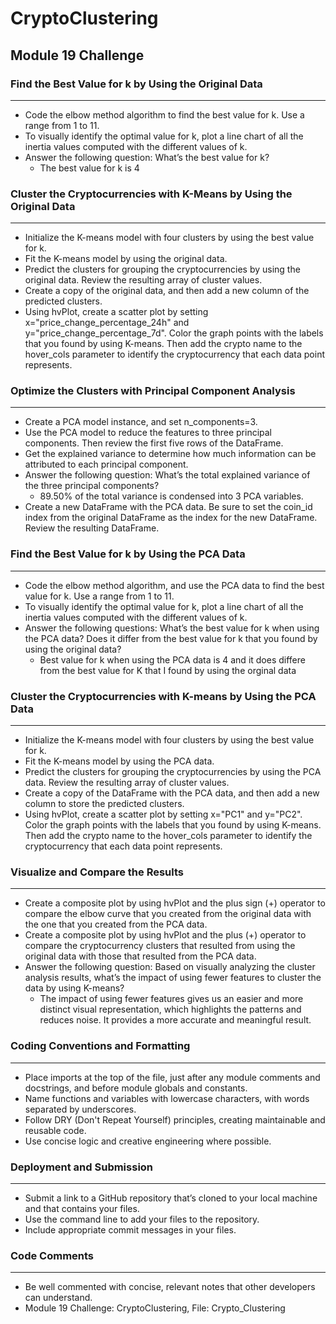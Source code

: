 # CryptoClustering

## Module 19 Challenge

### Find the Best Value for k by Using the Original Data
---
* Code the elbow method algorithm to find the best value for k. Use a range from 1 to 11.
* To visually identify the optimal value for k, plot a line chart of all the inertia values computed with the different values of k.
* Answer the following question: What’s the best value for k? 
    * The best value for k is 4

### Cluster the Cryptocurrencies with K-Means by Using the Original Data
---
* Initialize the K-means model with four clusters by using the best value for k.
* Fit the K-means model by using the original data.
* Predict the clusters for grouping the cryptocurrencies by using the original data. Review the resulting array of cluster values.
* Create a copy of the original data, and then add a new column of the predicted clusters.
* Using hvPlot, create a scatter plot by setting x="price_change_percentage_24h" and y="price_change_percentage_7d". Color the graph points with the labels that you found by using K-means. Then add the crypto name to the hover_cols parameter to identify the cryptocurrency that each data point represents.

### Optimize the Clusters with Principal Component Analysis
---
* Create a PCA model instance, and set n_components=3.
* Use the PCA model to reduce the features to three principal components. Then review the first five rows of the DataFrame.
* Get the explained variance to determine how much information can be attributed to each principal component.
* Answer the following question: What’s the total explained variance of the three principal components?
    * 89.50% of the total variance is condensed into 3 PCA variables.
* Create a new DataFrame with the PCA data. Be sure to set the coin_id index from the original DataFrame as the index for the new DataFrame. Review the resulting DataFrame.

### Find the Best Value for k by Using the PCA Data
---
* Code the elbow method algorithm, and use the PCA data to find the best value for k. Use a range from 1 to 11.
* To visually identify the optimal value for k, plot a line chart of all the inertia values computed with the different values of k.
* Answer the following questions: What’s the best value for k when using the PCA data? Does it differ from the best value for k that you found by using the original data?
    * Best value for k when using the PCA data is 4 and it does differe from the best value for K that I found by using the orginal data

### Cluster the Cryptocurrencies with K-means by Using the PCA Data
---
* Initialize the K-means model with four clusters by using the best value for k.
* Fit the K-means model by using the PCA data.
* Predict the clusters for grouping the cryptocurrencies by using the PCA data. Review the resulting array of cluster values.
* Create a copy of the DataFrame with the PCA data, and then add a new column to store the predicted clusters.
* Using hvPlot, create a scatter plot by setting x="PC1" and y="PC2". Color the graph points with the labels that you found by using K-means. Then add the crypto name to the hover_cols parameter to identify the cryptocurrency that each data point represents.

### Visualize and Compare the Results
---
* Create a composite plot by using hvPlot and the plus sign (+) operator to compare the elbow curve that you created from the original data with the one that you created from the PCA data.
* Create a composite plot by using hvPlot and the plus (+) operator to compare the cryptocurrency clusters that resulted from using the original data with those that resulted from the PCA data.
* Answer the following question: Based on visually analyzing the cluster analysis results, what’s the impact of using fewer features to cluster the data by using K-means?
    * The impact of using fewer features gives us an easier and more distinct visual representation, which highlights the patterns and reduces noise.  It provides a more accurate and meaningful result.

### Coding Conventions and Formatting
---
* Place imports at the top of the file, just after any module comments and docstrings, and before module globals and constants.
* Name functions and variables with lowercase characters, with words separated by underscores.
* Follow DRY (Don't Repeat Yourself) principles, creating maintainable and reusable code.
* Use concise logic and creative engineering where possible.

### Deployment and Submission
---
* Submit a link to a GitHub repository that’s cloned to your local machine and that contains your files.
* Use the command line to add your files to the repository.
* Include appropriate commit messages in your files.

### Code Comments
---
* Be well commented with concise, relevant notes that other developers can understand.
* Module 19 Challenge: CryptoClustering, File: Crypto_Clustering

